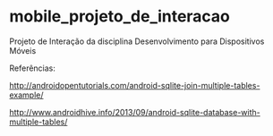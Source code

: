 mobile_projeto_de_interacao
===========================

Projeto de Interação da disciplina Desenvolvimento para Dispositivos Móveis


Referências:

http://androidopentutorials.com/android-sqlite-join-multiple-tables-example/

http://www.androidhive.info/2013/09/android-sqlite-database-with-multiple-tables/


